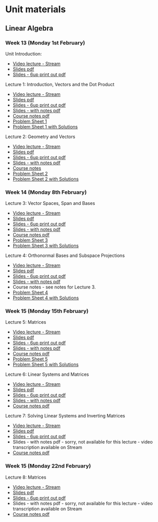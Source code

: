 # Unit materials

## Linear Algebra

### Week 13 (Monday 1st February)

Unit Introduction:

* [Video lecture - Stream](https://web.microsoftstream.com/video/7eb56f58-8f54-49f9-a9e1-49600ff9d68c)
* [Slides pdf](https://uob.sharepoint.com/:b:/r/teams/grp-COMS10013/Shared%20Documents/materials-adc/mathsB_intro_slides.pdf?csf=1&web=1&e=RzfEUE)
* [Slides - 6up print out pdf](https://uob.sharepoint.com/:b:/r/teams/grp-COMS10013/Shared%20Documents/materials-adc/mathsB_intro_slides_6up.pdf?csf=1&web=1&e=Ohpsj4)

Lecture 1: Introduction, Vectors and the Dot Product

* [Video lecture - Stream](https://web.microsoftstream.com/video/7056809a-5e34-40e4-bd79-0a82a140f203)
* [Slides pdf](https://uob.sharepoint.com/:b:/r/teams/grp-COMS10013/Shared%20Documents/materials-adc/mathsB_vectors_slides.pdf?csf=1&web=1&e=DwFTcD)
* [Slides - 6up print out pdf](https://uob.sharepoint.com/:b:/r/teams/grp-COMS10013/Shared%20Documents/materials-adc/mathsB_intro_slides_6up.pdf?csf=1&web=1&e=4YS1Uo)
* [Slides - with notes pdf](https://uob.sharepoint.com/:b:/r/teams/grp-COMS10013/Shared%20Documents/materials-adc/mathsB_vectors_slides_notes.pdf?csf=1&web=1&e=KFybLB)
* [Course notes pdf](https://uob.sharepoint.com/:b:/r/teams/grp-COMS10013/Shared%20Documents/materials-adc/mathsB_vectors_notes.pdf?csf=1&web=1&e=3qSIUU)
* [Problem Sheet 1](https://uob.sharepoint.com/:b:/r/teams/grp-COMS10013/Shared%20Documents/materials-adc/mathsB_vectors_probsheet.pdf?csf=1&web=1&e=Q6rWCf)
* [Problem Sheet 1 with Solutions](https://uob.sharepoint.com/:b:/r/teams/grp-COMS10013/Shared%20Documents/materials-adc/mathsB_vectors_probsheet_ans.pdf?csf=1&web=1&e=N1fehJ)

Lecture 2: Geometry and Vectors

* [Video lecture - Stream](https://web.microsoftstream.com/video/d2f9d829-90eb-4fed-a1ca-01097ac8379a)
* [Slides pdf](https://uob.sharepoint.com/:b:/r/teams/grp-COMS10013/Shared%20Documents/materials-adc/mathsB_geometry_slides.pdf?csf=1&web=1&e=r4GQ2X)
* [Slides - 6up print out pdf](https://uob.sharepoint.com/:b:/r/teams/grp-COMS10013/Shared%20Documents/materials-adc/mathsB_geometry_slides_6up.pdf?csf=1&web=1&e=oJMyvr)
* [Slides - with notes pdf](https://uob.sharepoint.com/:b:/r/teams/grp-COMS10013/Shared%20Documents/materials-adc/mathsB_geometry_slides_notes.pdf?csf=1&web=1&e=URh31a)
* [Course notes](https://uob.sharepoint.com/:b:/r/teams/grp-COMS10013/Shared%20Documents/materials-adc/mathsB_geometry_notes.pdf?csf=1&web=1&e=RvoMDa)
* [Problem Sheet 2](https://uob.sharepoint.com/:b:/r/teams/grp-COMS10013/Shared%20Documents/materials-adc/mathsB_geometry_probsheet.pdf?csf=1&web=1&e=b3pDAk)
* [Problem Sheet 2 with Solutions](https://uob.sharepoint.com/:b:/r/teams/grp-COMS10013/Shared%20Documents/materials-adc/mathsB_geometry_probsheet_ans.pdf?csf=1&web=1&e=iwyErE)

### Week 14 (Monday 8th February)

Lecture 3: Vector Spaces, Span and Bases

* [Video lecture - Stream](https://web.microsoftstream.com/video/8d926032-b718-48e1-bb8c-d98a70dd75d5)
* [Slides pdf](https://uob.sharepoint.com/:b:/r/teams/grp-COMS10013/Shared%20Documents/materials-adc/mathsB_vecspaces_lec1_slides.pdf?csf=1&web=1&e=msK23d)
* [Slides - 6up print out pdf](https://uob.sharepoint.com/:b:/r/teams/grp-COMS10013/Shared%20Documents/materials-adc/mathsB_vecspaces_lec1_slides_6up.pdf?csf=1&web=1&e=ee9alN)
* [Slides - with notes pdf](https://uob.sharepoint.com/:b:/r/teams/grp-COMS10013/Shared%20Documents/materials-adc/mathsB_vecspaces_lec1_slides_notes.pdf?csf=1&web=1&e=63KK2Z)
* [Course notes pdf](https://uob.sharepoint.com/:b:/r/teams/grp-COMS10013/Shared%20Documents/materials-adc/mathsB_vecspaces_notes.pdf?csf=1&web=1&e=k5O68Y)
* [Problem Sheet 3](https://uob.sharepoint.com/:b:/r/teams/grp-COMS10013/Shared%20Documents/materials-adc/mathsB_vecspaces_probsheet1.pdf?csf=1&web=1&e=Eyz4We)
* [Problem Sheet 3 with Solutions](https://uob.sharepoint.com/:b:/r/teams/grp-COMS10013/Shared%20Documents/materials-adc/mathsB_vecspaces_probsheet1_ans.pdf?csf=1&web=1&e=97Wu4k)

Lecture 4: Orthonormal Bases and Subspace Projections

* [Video lecture - Stream](https://web.microsoftstream.com/video/fc3440c2-e4c2-43cb-87be-38054fae176b)
* [Slides pdf](https://uob.sharepoint.com/:b:/r/teams/grp-COMS10013/Shared%20Documents/materials-adc/mathsB_vecspaces_lec2_slides.pdf?csf=1&web=1&e=d2g6eH)
* [Slides - 6up print out pdf](https://uob.sharepoint.com/:b:/r/teams/grp-COMS10013/Shared%20Documents/materials-adc/mathsB_vecspaces_lec2_slides_6up.pdf?csf=1&web=1&e=pmCBGz)
* [Slides - with notes pdf](https://uob.sharepoint.com/:b:/r/teams/grp-COMS10013/Shared%20Documents/materials-adc/mathsB_vecspaces_lec2_slides_notes.pdf?csf=1&web=1&e=iOlTXs)
* Course notes - see notes for Lecture 3.
* [Problem Sheet 4](https://uob.sharepoint.com/:b:/r/teams/grp-COMS10013/Shared%20Documents/materials-adc/mathsB_vecspaces_probsheet2.pdf?csf=1&web=1&e=V3obdn)
* [Problem Sheet 4 with Solutions](https://uob.sharepoint.com/:b:/r/teams/grp-COMS10013/Shared%20Documents/materials-adc/mathsB_vecspaces_probsheet2_ans.pdf?csf=1&web=1&e=x7hWpy)

### Week 15 (Monday 15th February)

Lecture 5: Matrices

* [Video lecture - Stream](https://web.microsoftstream.com/video/2d091ab9-8c61-41c3-ae52-0d63a0145251)
* [Slides pdf](https://uob.sharepoint.com/:b:/r/teams/grp-COMS10013/Shared%20Documents/materials-adc/mathsB_mats_lec_slides.pdf?csf=1&web=1&e=wNgVQJ)
* [Slides - 6up print out pdf](https://uob.sharepoint.com/:b:/r/teams/grp-COMS10013/Shared%20Documents/materials-adc/mathsB_mats_lec_slides_6up.pdf?csf=1&web=1&e=4wjfpY)
* [Slides - with notes pdf](https://uob.sharepoint.com/:b:/r/teams/grp-COMS10013/Shared%20Documents/materials-adc/mathsB_mats_lec_slides_notes.pdf?csf=1&web=1&e=MgGIA6)
* [Course notes pdf](https://uob.sharepoint.com/:b:/r/teams/grp-COMS10013/Shared%20Documents/materials-adc/mathsB_mats_notes.pdf?csf=1&web=1&e=s4JEnJ)
* [Problem Sheet 5](https://uob.sharepoint.com/:b:/r/teams/grp-COMS10013/Shared%20Documents/materials-adc/mathsB_mats_probsheet.pdf?csf=1&web=1&e=oyYM1A)
* [Problem Sheet 5 with Solutions](https://uob.sharepoint.com/:b:/r/teams/grp-COMS10013/Shared%20Documents/materials-adc/mathsB_mats_probsheet_ans.pdf?csf=1&web=1&e=maNh5R)

Lecture 6: Linear Systems and Matrices

* [Video lecture - Stream](https://web.microsoftstream.com/video/70aa5141-7aab-43f9-bec1-3f7e88119606)
* [Slides pdf](https://uob.sharepoint.com/:b:/r/teams/grp-COMS10013/Shared%20Documents/materials-adc/mathsB_linsys_lec_slides.pdf?csf=1&web=1&e=I0du18)
* [Slides - 6up print out pdf](https://uob.sharepoint.com/:b:/r/teams/grp-COMS10013/Shared%20Documents/materials-adc/mathsB_linsys_lec_slides_6up.pdf?csf=1&web=1&e=9pGnDV)
* [Slides - with notes pdf](https://uob.sharepoint.com/:b:/r/teams/grp-COMS10013/Shared%20Documents/materials-adc/mathsB_linsys_lec_slides_notes.pdf?csf=1&web=1&e=uJE1bf)
* [Course notes pdf](https://uob.sharepoint.com/:b:/r/teams/grp-COMS10013/Shared%20Documents/materials-adc/mathsB_linsys_notes.pdf?csf=1&web=1&e=KrH2Fr)

Lecture 7: Solving Linear Systems and Inverting Matrices

* [Video lecture - Stream](https://web.microsoftstream.com/video/4a53e611-dc1e-4c11-a8b6-1ec0146f48e3)
* [Slides pdf](https://uob.sharepoint.com/:b:/r/teams/grp-COMS10013/Shared%20Documents/materials-adc/mathsB_invm_lec_slides.pdf?csf=1&web=1&e=Tf1SpP)
* [Slides - 6up print out pdf](https://uob.sharepoint.com/:b:/r/teams/grp-COMS10013/Shared%20Documents/materials-adc/mathsB_invm_lec_slides_6up.pdf?csf=1&web=1&e=Je1wjf)
* Slides - with notes pdf - sorry, not available for this lecture - video transcription available on Stream
* [Course notes pdf](https://uob.sharepoint.com/:b:/r/teams/grp-COMS10013/Shared%20Documents/materials-adc/mathsB_invm_notes.pdf?csf=1&web=1&e=cJYUba)

### Week 15 (Monday 22nd February)

Lecture 8: Matrices

* [Video lecture - Stream](https://web.microsoftstream.com/video/9d2710ec-3c75-4d76-9cf1-11100e20e6b7)
* [Slides pdf](https://uob.sharepoint.com/:b:/r/teams/grp-COMS10013/Shared%20Documents/materials-adc/mathsB_eig_lec1_slides.pdf?csf=1&web=1&e=X1dVEa)
* [Slides - 6up print out pdf](https://uob.sharepoint.com/:b:/r/teams/grp-COMS10013/Shared%20Documents/materials-adc/mathsB_eig_lec1_slides_6up.pdf?csf=1&web=1&e=dEHsPd)
* Slides - with notes pdf - sorry, not available for this lecture - video transcription available on Stream
* [Course notes pdf](https://uob.sharepoint.com/:b:/r/teams/grp-COMS10013/Shared%20Documents/materials-adc/mathsB_eig_notes.pdf?csf=1&web=1&e=TeF2u1)

